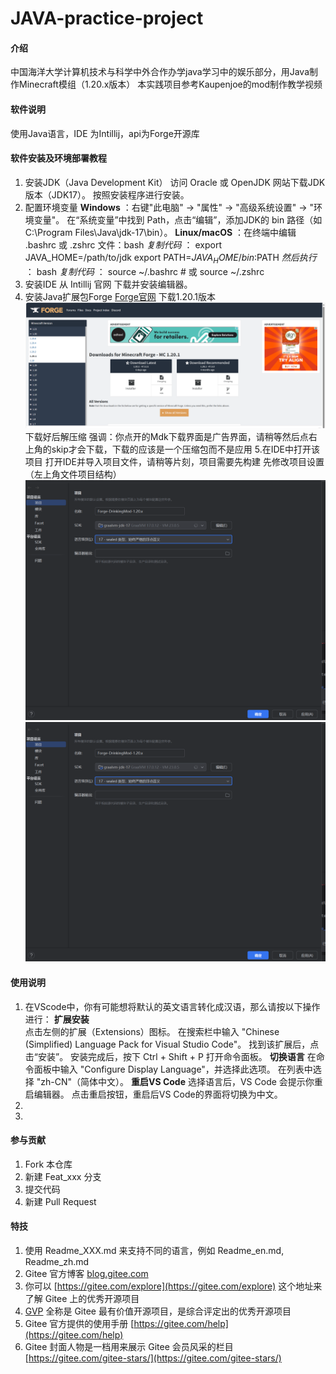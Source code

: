 # JAVA-practice-project

#### 介绍
中国海洋大学计算机技术与科学中外合作办学java学习中的娱乐部分，用Java制作Minecraft模组（1.20.x版本）
本实践项目参考Kaupenjoe的mod制作教学视频

#### 软件说明
使用Java语言，IDE 为Intillij，api为Forge开源库

#### 软件安装及环境部署教程

1. 安装JDK（Java Development Kit）
访问 Oracle 或 OpenJDK 网站下载JDK版本（JDK17）。
按照安装程序进行安装。
2. 配置环境变量
**Windows** ：右键"此电脑" → "属性" → "高级系统设置" → "环境变量"。
在“系统变量”中找到 Path，点击“编辑”，添加JDK的 bin 路径（如 C:\Program Files\Java\jdk-17\bin）。
 **Linux/macOS** ：在终端中编辑 .bashrc 或 .zshrc 文件：bash
  _复制代码_ ：
export JAVA_HOME=/path/to/jdk
export PATH=$JAVA_HOME/bin:$PATH
 _然后执行_ ：
bash
 _复制代码_ ：
source ~/.bashrc  # 或 source ~/.zshrc
3. 安装IDE
从 Intillij 官网 下载并安装编辑器。
4. 安装Java扩展包Forge
[Forge官网](https://files.minecraftforge.net/net/minecraftforge/forge/)
下载1.20.1版本
![如图，点级下载Mdk](Pic/Pic1)
下载好后解压缩
强调：你点开的Mdk下载界面是广告界面，请稍等然后点右上角的skip才会下载，下载的应该是一个压缩包而不是应用
5.在IDE中打开该项目
打开IDE并导入项目文件，请稍等片刻，项目需要先构建
先修改项目设置（左上角文件项目结构）
![这里](Picimage.png)
![设置如下](Picimage.png)



#### 使用说明

1.  在VScode中，你有可能想将默认的英文语言转化成汉语，那么请按以下操作进行：
 **扩展安装**  
点击左侧的扩展（Extensions）图标。
在搜索栏中输入 "Chinese (Simplified) Language Pack for Visual Studio Code"。
找到该扩展后，点击“安装”。
安装完成后，按下 Ctrl + Shift + P 打开命令面板。
 **切换语言** 
在命令面板中输入 "Configure Display Language"，并选择此选项。
在列表中选择 "zh-CN"（简体中文）。
 **重启VS Code** 
选择语言后，VS Code 会提示你重启编辑器。
点击重启按钮，重启后VS Code的界面将切换为中文。
2.
3.
#### 参与贡献

1.  Fork 本仓库
2.  新建 Feat_xxx 分支
3.  提交代码
4.  新建 Pull Request


#### 特技

1.  使用 Readme\_XXX.md 来支持不同的语言，例如 Readme\_en.md, Readme\_zh.md
2.  Gitee 官方博客 [blog.gitee.com](https://blog.gitee.com)
3.  你可以 [https://gitee.com/explore](https://gitee.com/explore) 这个地址来了解 Gitee 上的优秀开源项目
4.  [GVP](https://gitee.com/gvp) 全称是 Gitee 最有价值开源项目，是综合评定出的优秀开源项目
5.  Gitee 官方提供的使用手册 [https://gitee.com/help](https://gitee.com/help)
6.  Gitee 封面人物是一档用来展示 Gitee 会员风采的栏目 [https://gitee.com/gitee-stars/](https://gitee.com/gitee-stars/)
